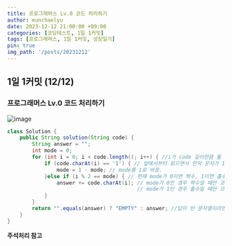 ```yaml
---
title: 프로그래머스 Lv.0 코드 처리하기
author: eunchaelyu
date: 2023-12-12 21:00:00 +09:00
categories: [코딩테스트, 1일 1커밋]
tags: [프로그래머스, 1일 1커밋, 성장일기]
pin: true
img_path: '/posts/20231212'
---
```


## 1일 1커밋 (12/12)    
### 프로그래머스 Lv.0 코드 처리하기        
![image](https://github.com/eunchaelyu/eunchaelyu.github.io/assets/119996957/27774747-c645-4d2e-afbf-cd100a515ce5)    

```java  
class Solution {
    public String solution(String code) {
        String answer = "";
        int mode = 0;
        for (int i = 0; i < code.length(); i++) { //i가 code 길이만큼 돌 때
            if (code.charAt(i) == '1') { // 앞에서부터 읽으면서 만약 문자가 1이라면
                mode = 1 - mode; // mode를 1로 바꿈.
            }else if (i % 2 == mode) { // 현재 mode가 0이면 짝수, 1이면 홀수를 뜻함.
                answer += code.charAt(i); // mode가 0인 경우 짝수일 때만 코드에 문자를 더함.
                                          // mode가 1인 경우 홀수일 때만 코드에 문자를 더함.
            }
        }
        return "".equals(answer) ? "EMPTY" : answer; //답이 빈 문자열이라면 empty 출력, 아니라면 그대로 answer 출력
    }
}
```    

**주석처리 참고**
